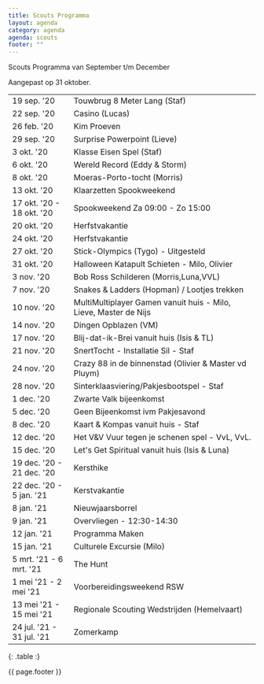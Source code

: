 ```yaml
---
title: Scouts Programma
layout: agenda
category: agenda
agenda: scouts
footer: ""
---
```


Scouts Programma van September t/m December

Aangepast op 31 oktober.

| | |
|---|---|
| 19 sep. '20 | Touwbrug 8 Meter Lang (Staf) |
| 22 sep. '20 | Casino (Lucas) |
| 26 feb. '20 | Kim Proeven |
| 29 sep. '20 | Surprise Powerpoint (Lieve) |
| 3 okt. '20 | Klasse Eisen Spel (Staf) |
| 6 okt. '20 | Wereld Record (Eddy & Storm) |
| 8 okt. '20 | Moeras-Porto-tocht (Morris) |
| 13 okt. '20 | Klaarzetten Spookweekend |
| 17 okt. '20 - 18 okt. '20 | Spookweekend Za 09:00 - Zo 15:00 |
| 20 okt. '20 | Herfstvakantie |
| 24 okt. '20 | Herfstvakantie |
| 27 okt. '20 | Stick-Olympics (Tygo) - Uitgesteld |
| 31 okt. '20 | Halloween Katapult Schieten - Milo, Olivier |
| 3 nov. '20 | Bob Ross Schilderen (Morris,Luna,VVL) |
| 7 nov. '20 | Snakes & Ladders (Hopman) / Lootjes trekken |
| 10 nov. '20 | MultiMultiplayer Gamen vanuit huis - Milo, Lieve, Master de Nijs |
| 14 nov. '20 | Dingen Opblazen (VM) |
| 17 nov. '20 | Blij-dat-ik-Brei vanuit huis (Isis & TL) |
| 21 nov. '20 | SnertTocht - Installatie Sil - Staf |
| 24 nov. '20 | Crazy 88 in de binnenstad (Olivier & Master vd Pluym) |
| 28 nov. '20 | Sinterklaasviering/Pakjesbootspel - Staf |
| 1 dec. '20 | Zwarte Valk bijeenkomst |
| 5 dec. '20 | Geen Bijeenkomst ivm Pakjesavond |
| 8 dec. '20 | Kaart & Kompas vanuit huis - Staf  |
| 12 dec. '20 | Het V&V Vuur tegen je schenen spel - VvL, VvL. |
| 15 dec. '20 | Let's Get Spiritual vanuit huis (Isis & Luna) |
| 19 dec. '20 - 21 dec. '20 | Kersthike |
| 22 dec. '20 - 5 jan. '21 | Kerstvakantie |
| 8 jan. '21 | Nieuwjaarsborrel |
| 9 jan. '21 | Overvliegen - 12:30-14:30 |
| 12 jan. '21 | Programma Maken |
| 15 jan. '21 | Culturele Excursie (Milo) |
| 5 mrt. '21 - 6 mrt. '21 | The Hunt |
| 1 mei '21 - 2 mei '21 | Voorbereidingsweekend RSW |
| 13 mei '21 - 15 mei '21 | Regionale Scouting Wedstrijden (Hemelvaart) |
| 24 jul. '21 - 31 jul. '21 | Zomerkamp |
{: .table :}

{{ page.footer }}
